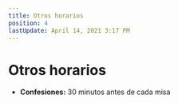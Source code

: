 ```yaml
---
title: Otros horarios
position: 4
lastUpdate: April 14, 2021 3:17 PM
---
```

# Otros horarios

* **Confesiones:** 30 minutos antes de cada misa